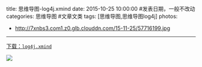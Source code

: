 title: 思维导图-log4j.xmind
date: 2015-10-25 10:00:00 #发表日期，一般不改动
categories: 思维导图 #文章文类 
tags: [思维导图,思维导图log4j]
photos:
- http://7xnbs3.com1.z0.glb.clouddn.com/15-11-25/57716199.jpg


---
[下载：`log4j.xmind`](https://github.com/liuxiang/xmind)

![](http://7xnbs3.com1.z0.glb.clouddn.com/15-11-25/38418124.jpg)



<!-- more -->


